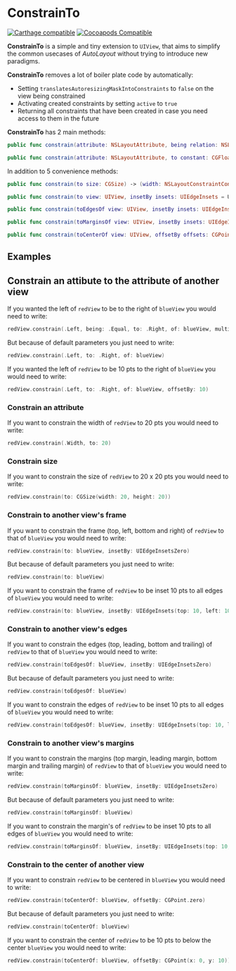 # ConstrainTo

[![Carthage compatible](https://img.shields.io/badge/Carthage-compatible-4BC51D.svg?style=flat)](https://github.com/Carthage/Carthage)
[![Cocoapods Compatible](https://cocoapod-badges.herokuapp.com/v/ConstrainTo/badge.png)](https://cocoapods.org)

**ConstrainTo** is a simple and tiny extension to `UIView`, that aims to simplify the common usecases of _AutoLayout_ without trying to introduce new paradigms.

**ConstrainTo** removes a lot of boiler plate code by automatically:

- Setting `translatesAutoresizingMaskIntoConstraints` to `false` on the view being constrained
- Activating created constraints by setting `active` to `true`
- Returning all constraints that have been created in case you need access to them in the future

**ConstrainTo** has 2 main methods:

```swift
public func constrain(attribute: NSLayoutAttribute, being relation: NSLayoutRelation = .Equal, to viewAttribute: NSLayoutAttribute, of view: UIView, multipliedBy multiplier: CGFloat = 1.0, offsetBy offset: CGFloat = 0.0) -> NSLayoutConstraint

public func constrain(attribute: NSLayoutAttribute, to constant: CGFloat) -> NSLayoutConstraint
```

In addition to 5 convenience methods:

```swift
public func constrain(to size: CGSize) -> (width: NSLayoutConstraintConstraint, heightConstraint: NSLayoutConstraint)

public func constrain(to view: UIView, insetBy insets: UIEdgeInsets = UIEdgeInsetsZero) -> (topConstraint: NSLayoutConstraint, leftConstraint: NSLayoutConstraint, bottomConstraint: NSLayoutConstraint, rightConstraint: NSLayoutConstraint)

public func constrain(toEdgesOf view: UIView, insetBy insets: UIEdgeInsets = UIEdgeInsetsZero) -> (topConstraint: NSLayoutConstraint, leadingConstraint: NSLayoutConstraint, bottomConstraint: NSLayoutConstraint, trailingConstraint: NSLayoutConstraint)

public func constrain(toMarginsOf view: UIView, insetBy insets: UIEdgeInsets = UIEdgeInsetsZero) -> (topMarginConstraint: NSLayoutConstraint, leadingMarginConstraint: NSLayoutConstraint, bottomMarginConstraint: NSLayoutConstraint, trailingMarginConstraint: NSLayoutConstraint)

public func constrain(toCenterOf view: UIView, offsetBy offsets: CGPoint = CGPoint.zero) -> (xConstraint: NSLayoutConstraint, yConstraint: NSLayoutConstraint)

```

## Examples

## Constrain an attibute to the attribute of another view

If you wanted the left of `redView` to be to the right of `blueView` you would need to write:

```swift
redView.constrain(.Left, being: .Equal, to: .Right, of: blueView, multipliedBy: 1, offsetBy: 0)
```

But because of default parameters you just need to write:

```swift
redView.constrain(.Left, to: .Right, of: blueView)
```

If you wanted the left of `redView` to be 10 pts to the right of `blueView` you would need to write:

```swift
redView.constrain(.Left, to: .Right, of: blueView, offsetBy: 10)
```
### Constrain an attribute

If you want to constrain the width of `redView` to 20 pts you would need to write:

```swift
redView.constrain(.Width, to: 20)
```

### Constrain size

If you want to constrain the size of `redView` to 20 x 20 pts you would need to write:

```swift
redView.constrain(to: CGSize(width: 20, height: 20))
```

### Constrain to another view's frame

If you want to constrain the frame (top, left, bottom and right) of `redView` to that of `blueView` you would need to write:

```swift
redView.constrain(to: blueView, insetBy: UIEdgeInsetsZero)
```
But because of default parameters you just need to write:

```swift
redView.constrain(to: blueView)
```

If you want to constrain the frame of `redView` to be inset 10 pts to all edges of `blueView` you would need to write:

```swift
redView.constrain(to: blueView, insetBy: UIEdgeInsets(top: 10, left: 10, bottom: 10, right: 10))
```
### Constrain to another view's edges

If you want to constrain the edges (top, leading, bottom and trailing) of `redView` to that of `blueView` you would need to write:

```swift
redView.constrain(toEdgesOf: blueView, insetBy: UIEdgeInsetsZero)
```
But because of default parameters you just need to write:

```swift
redView.constrain(toEdgesOf: blueView)
```

If you want to constrain the edges of `redView` to be inset 10 pts to all edges of `blueView` you would need to write:

```swift
redView.constrain(toEdgesOf: blueView, insetBy: UIEdgeInsets(top: 10, left: 10, bottom: 10, right: 10))
```

### Constrain to another view's margins

If you want to constrain the margins (top margin, leading margin, bottom margin and trailing margin) of `redView` to that of `blueView` you would need to write:

```swift
redView.constrain(toMarginsOf: blueView, insetBy: UIEdgeInsetsZero)
```
But because of default parameters you just need to write:

```swift
redView.constrain(toMarginsOf: blueView)
```

If you want to constrain the margin's of `redView` to be inset 10 pts to all edges of `blueView` you would need to write:

```swift
redView.constrain(toMarginsOf: blueView, insetBy: UIEdgeInsets(top: 10, left: 10, bottom: 10, right: 10))
```
### Constrain to the center of another view

If you want to constrain `redView` to be centered in `blueView` you would need to write:

```swift
redView.constrain(toCenterOf: blueView, offsetBy: CGPoint.zero)
```

But because of default parameters you just need to write:

```swift
redView.constrain(toCenterOf: blueView)
```

If you want to constrain the center of `redView` to be 10 pts to below the center `blueView` you would need to write:

```swift
redView.constrain(toCenterOf: blueView, offsetBy: CGPoint(x: 0, y: 10))
```